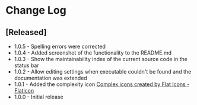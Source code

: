 # Change Log

## [Released]

- 1.0.5 - Spelling errors were corrected
- 1.0.4 - Added screenshot of the functionality to the README.md
- 1.0.3 - Show the maintainability index of the current source code in the status bar
- 1.0.2 - Allow editing settings when executable couldn't be found and the documentation was extended
- 1.0.1 - Added the complexity icon [Complex icons created by Flat Icons - Flaticon](https://www.flaticon.com/free-icons/complex)
- 1.0.0 - Initial release
